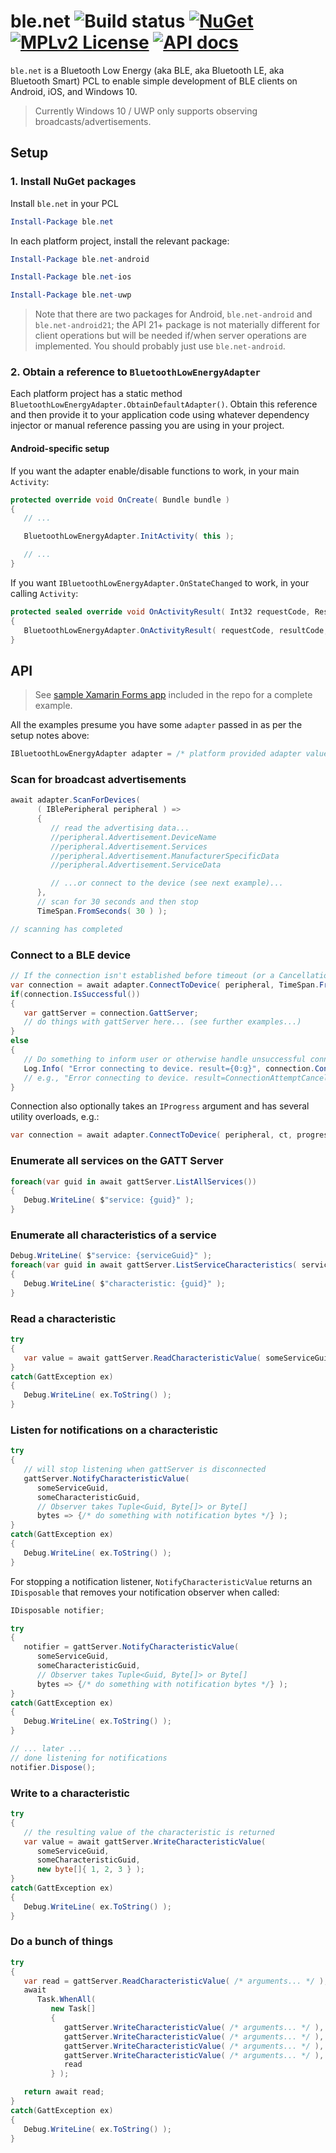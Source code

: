 # ble.net ![Build status](https://img.shields.io/vso/build/nexussays/ebc6aafa-2931-41dc-b030-7f1eff5a28e5/7.svg?style=flat-square) [![NuGet](https://img.shields.io/nuget/v/ble.net.svg?style=flat-square)](https://www.nuget.org/packages/ble.net) [![MPLv2 License](https://img.shields.io/badge/license-MPLv2-blue.svg?style=flat-square)](https://www.mozilla.org/MPL/2.0/) [![API docs](https://img.shields.io/badge/apidocs-DotNetApis-blue.svg?style=flat-square)](http://dotnetapis.com/pkg/ble.net)

`ble.net` is a Bluetooth Low Energy (aka BLE, aka Bluetooth LE, aka Bluetooth Smart) PCL to enable simple development of BLE clients on Android, iOS, and Windows 10.

> Currently Windows 10 / UWP only supports observing broadcasts/advertisements.

## Setup

### 1. Install NuGet packages

Install `ble.net` in your PCL
```powershell
Install-Package ble.net
```

In each platform project, install the relevant package:
```powershell
Install-Package ble.net-android
```
```powershell
Install-Package ble.net-ios
```
```powershell
Install-Package ble.net-uwp
```

> Note that there are two packages for Android, `ble.net-android` and `ble.net-android21`; the API 21+ package is not materially different for client operations but will be needed if/when server operations are implemented. You should probably just use `ble.net-android`.

### 2. Obtain a reference to `BluetoothLowEnergyAdapter`

Each platform project has a static method `BluetoothLowEnergyAdapter.ObtainDefaultAdapter()`. Obtain this reference and then provide it to your application code using whatever dependency injector or manual reference passing you are using in your project.

#### Android-specific setup

If you want the adapter enable/disable functions to work, in your main `Activity`:
```csharp
protected override void OnCreate( Bundle bundle )
{
   // ...

   BluetoothLowEnergyAdapter.InitActivity( this );

   // ...
}
```

If you want `IBluetoothLowEnergyAdapter.OnStateChanged` to work, in your calling `Activity`:
```csharp
protected sealed override void OnActivityResult( Int32 requestCode, Result resultCode, Intent data )
{
   BluetoothLowEnergyAdapter.OnActivityResult( requestCode, resultCode, data );
}
```

## API

> See [sample Xamarin Forms app](/test/ble.net.sampleapp/) included in the repo for a complete example.

All the examples presume you have some `adapter` passed in as per the setup notes above:
```csharp
IBluetoothLowEnergyAdapter adapter = /* platform provided adapter value */;
```

### Scan for broadcast advertisements

```csharp
await adapter.ScanForDevices(
      ( IBlePeripheral peripheral ) =>
      {
         // read the advertising data...
         //peripheral.Advertisement.DeviceName
         //peripheral.Advertisement.Services
         //peripheral.Advertisement.ManufacturerSpecificData
         //peripheral.Advertisement.ServiceData

         // ...or connect to the device (see next example)...
      },
      // scan for 30 seconds and then stop
      TimeSpan.FromSeconds( 30 ) );

// scanning has completed
```

### Connect to a BLE device

```csharp
// If the connection isn't established before timeout (or a CancellationToken) is triggered, it will be stopped
var connection = await adapter.ConnectToDevice( peripheral, TimeSpan.FromSeconds( 5 ));
if(connection.IsSuccessful())
{
   var gattServer = connection.GattServer;
   // do things with gattServer here... (see further examples...)
}
else
{
   // Do something to inform user or otherwise handle unsuccessful connection.
   Log.Info( "Error connecting to device. result={0:g}", connection.ConnectionResult );
   // e.g., "Error connecting to device. result=ConnectionAttemptCancelled"
}
```

Connection also optionally takes an `IProgress` argument and has several utility overloads, e.g.:
```csharp
var connection = await adapter.ConnectToDevice( peripheral, ct, progress => Log.Info(progress) );
```

### Enumerate all services on the GATT Server

```csharp
foreach(var guid in await gattServer.ListAllServices())
{
   Debug.WriteLine( $"service: {guid}" );
}
```

### Enumerate all characteristics of a service

```csharp
Debug.WriteLine( $"service: {serviceGuid}" );
foreach(var guid in await gattServer.ListServiceCharacteristics( serviceGuid ))
{
   Debug.WriteLine( $"characteristic: {guid}" );
}
```

### Read a characteristic

```csharp
try
{
   var value = await gattServer.ReadCharacteristicValue( someServiceGuid, someCharacteristicGuid );
}
catch(GattException ex)
{
   Debug.WriteLine( ex.ToString() );
}
```

### Listen for notifications on a characteristic

```csharp
try
{
   // will stop listening when gattServer is disconnected
   gattServer.NotifyCharacteristicValue(
      someServiceGuid,
      someCharacteristicGuid,
      // Observer takes Tuple<Guid, Byte[]> or Byte[]
      bytes => {/* do something with notification bytes */} );
}
catch(GattException ex)
{
   Debug.WriteLine( ex.ToString() );
}
```

For stopping a notification listener, `NotifyCharacteristicValue` returns an `IDisposable` that removes your notification observer when called:
```csharp
IDisposable notifier;

try
{
   notifier = gattServer.NotifyCharacteristicValue(
      someServiceGuid,
      someCharacteristicGuid,
      // Observer takes Tuple<Guid, Byte[]> or Byte[]
      bytes => {/* do something with notification bytes */} );
}
catch(GattException ex)
{
   Debug.WriteLine( ex.ToString() );
}

// ... later ...
// done listening for notifications
notifier.Dispose();
```

### Write to a characteristic

```csharp
try
{
   // the resulting value of the characteristic is returned
   var value = await gattServer.WriteCharacteristicValue(
      someServiceGuid,
      someCharacteristicGuid,
      new byte[]{ 1, 2, 3 } );
}
catch(GattException ex)
{
   Debug.WriteLine( ex.ToString() );
}
```

### Do a bunch of things

```csharp
try
{
   var read = gattServer.ReadCharacteristicValue( /* arguments... */ );
   await
      Task.WhenAll(
         new Task[]
         {
            gattServer.WriteCharacteristicValue( /* arguments... */ ),
            gattServer.WriteCharacteristicValue( /* arguments... */ ),
            gattServer.WriteCharacteristicValue( /* arguments... */ ),
            gattServer.WriteCharacteristicValue( /* arguments... */ ),
            read
         } );

   return await read;
}
catch(GattException ex)
{
   Debug.WriteLine( ex.ToString() );
}
```
